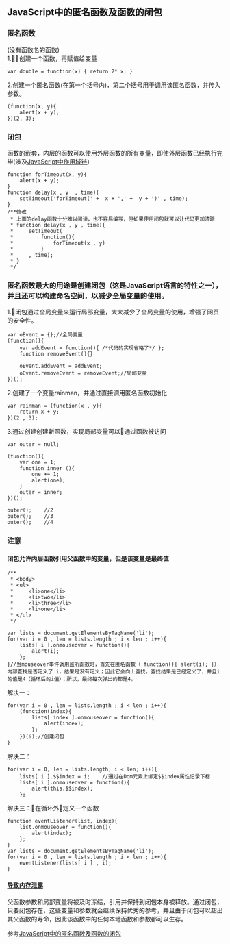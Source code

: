 
## JavaScript中的匿名函数及函数的闭包

### 匿名函数
(没有函数名的函数)  
1.创建一个函数，再赋值给变量
```
var double = function(x) { return 2* x; }
```
2.创建一个匿名函数(在第一个括号内)，第二个括号用于调用该匿名函数，并传入参数。
```
(function(x, y){
    alert(x + y);  
})(2, 3);
```

### 闭包
函数的嵌套，内层的函数可以使用外层函数的所有变量，即使外层函数已经执行完毕(涉及[JavaScript中作用域链](https://www.cnblogs.com/buchongming/p/5858026.html))
```
function forTimeout(x, y){
    alert(x + y);
}
function delay(x , y  , time){
    setTimeout('forTimeout(' +  x + ',' +  y + ')' , time);    
}
/**修改
 * 上面的delay函数十分难以阅读，也不容易编写，但如果使用闭包就可以让代码更加清晰
 * function delay(x , y , time){
 *     setTimeout(
 *         function(){
 *             forTimeout(x , y) 
 *         }          
 *     , time);   
 * }
 */
```

### 匿名函数最大的用途是创建闭包（这是JavaScript语言的特性之一），并且还可以构建命名空间，以减少全局变量的使用。

1.闭包通过全局变量来运行局部变量，大大减少了全局变量的使用，增强了网页的安全性。
```
var oEvent = {};//全局变量
(function(){ 
    var addEvent = function(){ /*代码的实现省略了*/ };
    function removeEvent(){}

    oEvent.addEvent = addEvent;
    oEvent.removeEvent = removeEvent;//局部变量
})();
```
2.创建了一个变量rainman，并通过直接调用匿名函数初始化
```
var rainman = (function(x , y){
    return x + y;
})(2 , 3);
```
3.通过创建创建新函数，实现局部变量可以通过函数被访问
```
var outer = null;

(function(){
    var one = 1;
    function inner (){
        one += 1;
        alert(one);
    }
    outer = inner;
})();

outer();    //2
outer();    //3
outer();    //4
```

### 注意
#### 闭包允许内层函数引用父函数中的变量，但是该变量是最终值
```
/**
 * <body>
 * <ul>
 *     <li>one</li>
 *     <li>two</li>
 *     <li>three</li>
 *     <li>one</li>
 * </ul>
 */

var lists = document.getElementsByTagName('li');
for(var i = 0 , len = lists.length ; i < len ; i++){
    lists[ i ].onmouseover = function(){
        alert(i);    
    };
}//当mouseover事件调用监听函数时，首先在匿名函数（ function(){ alert(i); }）内部查找是否定义了 i，结果是没有定义；因此它会向上查找，查找结果是已经定义了，并且i的值是4（循环后的i值）；所以，最终每次弹出的都是4。

```
解决一：
```
for(var i = 0 , len = lists.length ; i < len ; i++){
    (function(index){
        lists[ index ].onmouseover = function(){
            alert(index);    
        };                    
    })(i);//创建闭包
}
```
解决二：
```
for(var i = 0, len = lists.length; i < len; i++){
    lists[ i ].$$index = i;    //通过在Dom元素上绑定$$index属性记录下标
    lists[ i ].onmouseover = function(){
        alert(this.$$index);    
    };
```
解决三：在循环外定义一个函数
```
function eventListener(list, index){
    list.onmouseover = function(){
        alert(index);
    };
}
var lists = document.getElementsByTagName('li');
for(var i = 0 , len = lists.length ; i < len ; i++){
    eventListener(lists[ i ] , i);
}
```

#### [导致内存泄露](https://docs.microsoft.com/zh-cn/microsoft-edge/dev-guide/understanding-leaks)
父函数参数和局部变量将被及时冻结，引用并保持到闭包本身被释放。通过闭包，只要闭包存在，这些变量和参数就会继续保持优秀的参考，并且由于闭包可以超出其父函数的寿命，因此该函数中的任何本地函数和参数都可以生存。

参考[JavaScript中的匿名函数及函数的闭包](http://www.cnblogs.com/rainman/archive/2009/05/04/1448899.html)